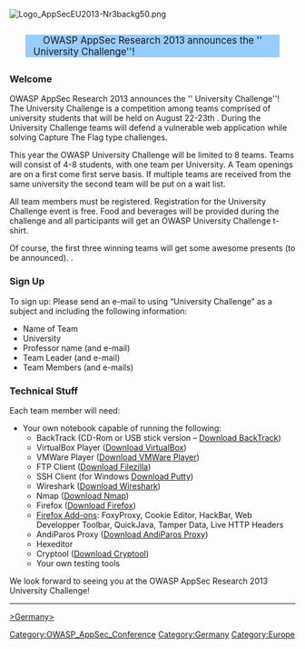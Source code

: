 ![Logo_AppSecEU2013-Nr3backg50.png](Logo_AppSecEU2013-Nr3backg50.png
"Logo_AppSecEU2013-Nr3backg50.png")



<div style="background-color:rgb(153,204,255);margin:2em;padding-left:1em;">

<big style="padding:1em;"> OWASP AppSec Research 2013 announces the ''
University Challenge''\! </big>

</div>

### Welcome

OWASP AppSec Research 2013 announces the '' University Challenge''\! The
University Challenge is a competition among teams comprised of
university students that will be held on August 22-23th . During the
University Challenge teams will defend a vulnerable web application
while solving Capture The Flag type challenges.

This year the OWASP University Challenge will be limited to 8 teams.
Teams will consist of 4-8 students, with one team per University. A Team
openings are on a first come first serve basis. If multiple teams are
received from the same university the second team will be put on a wait
list.

All team members must be registered. Registration for the University
Challenge event is free. Food and beverages will be provided during the
challenge and all participants will get an OWASP University Challenge
t-shirt.

Of course, the first three winning teams will get some awesome presents
(to be announced). .

### Sign Up

To sign up: Please send an e-mail to  using “University Challenge” as a
subject and including the following information:

  - Name of Team
  - University
  - Professor name (and e-mail)
  - Team Leader (and e-mail)
  - Team Members (and e-mails)

### Technical Stuff

Each team member will need:

  - Your own notebook capable of running the following:
      - BackTrack (CD-Rom or USB stick version – [Download
        BackTrack](http://www.remote-exploit.org/backtrack_download.html))
      - VirtualBox Player (<u>[Download
        VirtualBox](https://www.virtualbox.org/wiki/Downloads)</u>)
      - VMWare Player (<u>[Download VMWare
        Player](http://www.vmware.com/download/player/)</u>)
      - FTP Client (<u>[Download
        Filezilla](http://filezilla-project.org/download.php)</u>)
      - SSH Client (for Windows <u>[Download
        Putty](http://www.putty.org/)</u>)
      - Wireshark (<u>[Download
        Wireshark](http://www.wireshark.org/download.html)</u>)
      - Nmap (<u>[Download Nmap](http://nmap.org/download.html)</u>)
      - Firefox (<u>[Download
        Firefox](https://www.mozilla.com/firefox/)</u>)
      - <u>[Firefox Add-ons](https://addons.mozilla.com/firefox/)</u>:
        FoxyProxy, Cookie Editor, HackBar, Web Developper Toolbar,
        QuickJava, Tamper Data, Live HTTP Headers
      - AndiParos Proxy (<u>[Download AndiParos
        Proxy](http://code.google.com/p/andiparos/)</u>)
      - Hexeditor
      - Cryptool (<u>[Download Cryptool](http://www.cryptool.org/)</u>)
      - Your own testing tools

We look forward to seeing you at the OWASP AppSec Research 2013
University Challenge\!

-----

[<top>](AppSecEU2013 "wikilink") [\>Germany\>](Germany "wikilink")

[Category:OWASP_AppSec_Conference](Category:OWASP_AppSec_Conference "wikilink")
[Category:Germany](Category:Germany "wikilink")
[Category:Europe](Category:Europe "wikilink")